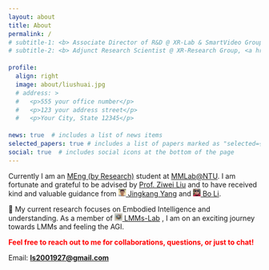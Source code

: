 ```yaml
---
layout: about
title: About
permalink: /
# subtitle-1: <b> Associate Director of R&D @ XR-Lab & SmartVideo Group, <a href='https://www.sensetime.com/en'>SenseTime Group Inc.</a></b>
# subtitle-2: <b> Adjunct Research Scientist @ XR-Research Group, <a href='https://www.shlab.org.cn/'>Shanghai AI Lab.</a></b>

profile:
  align: right
  image: about/liushuai.jpg
  # address: >
  #   <p>555 your office number</p>
  #   <p>123 your address street</p>
  #   <p>Your City, State 12345</p>

news: true  # includes a list of news items
selected_papers: true # includes a list of papers marked as "selected={true}"
social: true  # includes social icons at the bottom of the page
---
```


<!-- 

Write your biography here. Tell the world about yourself. Link to your favorite [subreddit](http://reddit.com). You can put a picture in, too. The code is already in, just name your picture `prof_pic.jpg` and put it in the `img/` folder.

Put your address / P.O. box / other info right below your picture. You can also disable any these elements by editing `profile` property of the YAML header of your `_pages/about.md`. Edit `_bibliography/papers.bib` and Jekyll will render your [publications page](/al-folio/publications/) automatically.

Link to your social media connections, too. This theme is set up to use [Font Awesome icons](http://fortawesome.github.io/Font-Awesome/) and [Academicons](https://jpswalsh.github.io/academicons/), like the ones below. Add your Facebook, Twitter, LinkedIn, Google Scholar, or just disable all of them.
 -->

<!-- **About** -->

<!-- <p>Hey, thanks for stopping by! &#128516;</p> -->

Currently I am an [MEng (by Research)](https://www.ntu.edu.sg/education/graduate-programme/ccds-master-of-engineering) student at [MMLab@NTU](https://www.mmlab-ntu.com/). I am fortunate and grateful to be advised by [Prof. Ziwei Liu](https://liuziwei7.github.io/) and to have received kind and valuable guidance from [<img src="assets/img/about/jingkang.png" width="3%"/> Jingkang Yang](https://jingkang50.github.io/) and [<img src="assets/img/about/boli.png" width="3%"/> Bo Li](https://brianboli.com/).

🔭 My current research focuses on Embodied Intelligence and understanding. 
As a member of  [<img src="assets/img/about/lmms_lab.jpg" width="3%"/> LMMs-Lab](https://lmms-lab.github.io/) , I am on an exciting journey towards LMMs and feeling the AGI.


<strong style="color:red;">Feel free to reach out to me for collaborations, questions, or just to chat!</strong>

Email: **ls2001927@gmail.com**

